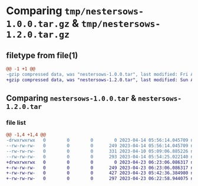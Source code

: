 # Comparing `tmp/nestersows-1.0.0.tar.gz` & `tmp/nestersows-1.2.0.tar.gz`

## filetype from file(1)

```diff
@@ -1 +1 @@
-gzip compressed data, was "nestersows-1.0.0.tar", last modified: Fri Apr 14 05:56:14 2023, max compression
+gzip compressed data, was "nestersows-1.2.0.tar", last modified: Sun Apr 23 06:23:06 2023, max compression
```

## Comparing `nestersows-1.0.0.tar` & `nestersows-1.2.0.tar`

### file list

```diff
@@ -1,4 +1,4 @@
-drwxrwxrwx   0        0        0        0 2023-04-14 05:56:14.045709 nestersows-1.0.0/
--rw-rw-rw-   0        0        0      249 2023-04-14 05:56:14.045709 nestersows-1.0.0/PKG-INFO
--rw-rw-rw-   0        0        0      331 2023-04-10 05:09:06.885226 nestersows-1.0.0/nester.py
--rw-rw-rw-   0        0        0      293 2023-04-14 05:54:25.022140 nestersows-1.0.0/setup.py
+drwxrwxrwx   0        0        0        0 2023-04-23 06:23:06.086317 nestersows-1.2.0/
+-rw-rw-rw-   0        0        0      249 2023-04-23 06:23:06.086317 nestersows-1.2.0/PKG-INFO
+-rw-rw-rw-   0        0        0      427 2023-04-23 05:42:36.384980 nestersows-1.2.0/nestersows.py
+-rw-rw-rw-   0        0        0      297 2023-04-23 06:22:58.944075 nestersows-1.2.0/setup.py
```

